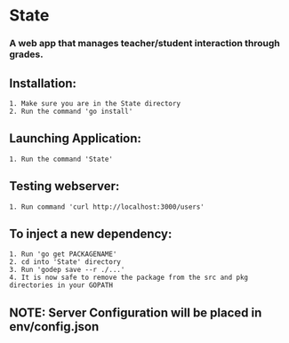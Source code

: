 # State
### A web app that manages teacher/student interaction through grades.


## Installation:
	1. Make sure you are in the State directory
	2. Run the command 'go install'

## Launching Application:
	1. Run the command 'State'

## Testing webserver:
	1. Run command 'curl http://localhost:3000/users'

## To inject a new dependency:
	1. Run 'go get PACKAGENAME'
	2. cd into 'State' directory
	3. Run 'godep save --r ./...'
	4. It is now safe to remove the package from the src and pkg directories in your GOPATH


## NOTE: Server Configuration will be placed in env/config.json